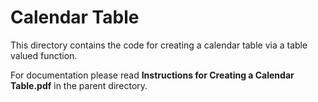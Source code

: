 # Calendar Table

This directory contains the code for creating a calendar table via a table valued function. 

For documentation please read **Instructions for Creating a Calendar Table.pdf** in the parent directory. 


